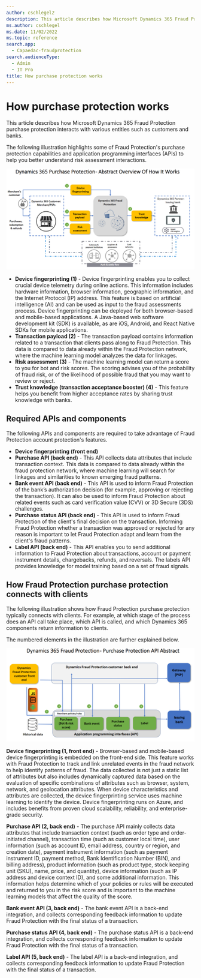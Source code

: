 ```yaml
---
author: cschlegel2
description: This article describes how Microsoft Dynamics 365 Fraud Protection purchase protection interacts with various entities such as customers and banks.
ms.author: cschlegel
ms.date: 11/02/2022
ms.topic: reference
search.app: 
  - Capaedac-fraudprotection
search.audienceType:
  - Admin
  - IT Pro
title: How purchase protection works 
---
```


# How purchase protection works 

This article describes how Microsoft Dynamics 365 Fraud Protection purchase protection interacts with various entities such as customers and banks.

The following illustration highlights some of Fraud Protection's purchase protection capabilities and application programming interfaces (APIs) to help you better understand risk assessment interactions.

![Overview of how Fraud Protection purxhase protection works](media/pp-architecture-abstract1.png)

- **Device fingerprinting (1)** - Device fingerprinting enables you to collect crucial device telemetry during online actions. This information includes hardware information, browser information, geographic information, and the Internet Protocol (IP) address. This feature is based on artificial intelligence (AI) and can be used as input to the fraud assessments process. Device fingerprinting can be deployed for both browser-based and mobile-based applications. A Java-based web software development kit (SDK) is available, as are iOS, Android, and React Native SDKs for mobile applications.
- **Transaction payload (2)** - The transaction payload contains information related to a transaction that clients pass along to Fraud Protection. This data is compared to data already within the Fraud Protection network, where the machine learning model analyzes the data for linkages. 
- **Risk assessment (3)** - The machine learning model can return a score to you for bot and risk scores. The scoring advises you of the probability of fraud risk, or of the likelihood of possible fraud that you may want to review or reject. 
- **Trust knowledge (transaction acceptance booster) (4)** - This feature helps you benefit from higher acceptance rates by sharing trust knowledge with banks.

## Required APIs and components

The following APIs and components are required to take advantage of Fraud Protection account protection's features.

- **Device fingerprinting (front end)** <!-- Device fingerprinting lets you collect crucial device telemetry during online actions. This information includes hardware information, browser information, geographic information, and the Internet Protocol (IP) address. This feature is based on artificial intelligence (AI) and can be used as input to the process of fraud assessments. It can be implemented for both browser and mobile based. A Java-based web SDK (software development kits) and iOS, Android and React Native SDKs for mobile applications are available.-->
- **Purchase API (back end)** - This API collects data attributes that include transaction context. This data is compared to data already within the fraud protection network, where machine learning will search for linkages and similarities to known emerging fraud patterns.
- **Bank event API (back end)** - This API is used to inform Fraud Protection of the bank’s authorization decision (for example, approving or rejecting the transaction). It can also be used to inform Fraud Protection about related events such as card verification value (CVV) or 3D Secure (3DS) challenges. 
- **Purchase status API (back end)** - This API is used to inform Fraud Protection of the client's final decision on the transaction. Informing Fraud Protection whether a transaction was approved or rejected for any reason is important to let Fraud Protection adapt and learn from the client's fraud patterns. 
- **Label API (back end)** - This API enables you to send additional information to Fraud Protection about transactions, account or payment instrument details, chargebacks, refunds, and reversals. The labels API provides knowledge for model training based on a set of fraud signals.

## How Fraud Protection purchase protection connects with clients

The following illustration shows how Fraud Protection purchase protection typically connects with clients. For example, at which stage of the process does an API call take place, which API is called, and which Dynamics 365 components return information to clients.

The numbered elements in the illustration are further explained below.

![API-Abstract](media/pp-architecture-api-abstract.png)

**Device fingerprinting (1, front end)** - Browser-based and mobile-based device fingerprinting is embedded on the front-end side. This feature works with Fraud Protection to track and link unrelated events in the fraud network to help identify patterns of fraud. The data collected is not just a static list of attributes but also includes dynamically captured data based on the evaluation of specific combinations of attributes such as browser, system, network, and geolocation attributes. When device characteristics and attributes are collected, the device fingerprinting service uses machine learning to identify the device. Device fingerprinting runs on Azure, and includes benefits from proven cloud scalability, reliability, and enterprise-grade security.   

**Purchase API (2, back end)** - <!--The APIs highlighted in green (numbers 2, 3, 4, 5) are the back-end integrations, and this is where your customer is not present.  Next to the first green box you can see (#2) Purchase API. -->The purchase API mainly collects data attributes that include transaction context (such as order type and order-initiated channel), transaction time (such as customer local time), user information (such as account ID, email address, country or region, and creation date), payment instrument information (such as payment instrument ID, payment method, Bank Identification Number (BIN), and billing address), product information (such as product type, stock keeping unit (SKU), name, price, and quantity), device information (such as IP address and device context ID), and some additional information. This information helps determine which of your policies or rules will be executed and returned to you in the risk score and is important to the machine learning models that affect the quality of the score.

**Bank event API (3, back end)** - The bank event API is a back-end integration, and collects corresponding feedback information to update Fraud Protection with the final status of a transaction. 

**Purchase status API (4, back end)** - The purchase status API is a back-end integration, and collects corresponding feedback information to update Fraud Protection with the final status of a transaction. 

**Label API (5, back end)** - The label API is a back-end integration, and collects corresponding feedback information to update Fraud Protection with the final status of a transaction.



<!--
At high level this is how Dynamics 365 Fraud Protection works for Purchase Protection. 

On the left-hand side. You can see these are the Dynamics 365 Fraud Protection customers and their customers. The customer is in control of their UX (User experience) and systems and can decide to implement Dynamics Fraud Protection device fingerprinting **(number 1 and 2)** in their UI (user interfaces) for both browser based and mobile based applications.  A Java-based web SDK (software development kits) and iOS, Android and React Native SDKs for mobile applications are available. 

When a purchase takes place, an API from Dynamics 365 Fraud Protection side is called with specific information, to then pass along to Dynamics 365 Fraud Protection **(number 2)**. Then that data is compared to the data already within our fraud protection network. Dynamics Fraud Protection machine learning will then try to find linkages and see past behavior coming from data attributes such as IP address, geo location, and many other device fingerprinting attributes, as well as other data attributes related to the activity of the entities within the transaction such as velocities or the timing of transactions.  

Then on top of the machine learning analysis, there are some simple predefined rules that  Dynamics 365 Fraud Protection customers can set up or you can set up your own custom rules, which would give a response back to you saying the purchase should either be approved or rejected, with this kind of fraud risk or bot score, and along with the reason for the decision that was made.    

As you can see in **(number 3)**, Risk Assessment. These device attributes go into the Dynamics 365 Fraud Protection machine learning model with which we then return a score to you for bot and risk scores. The scoring is important because it tells you the probability the transaction is fraudulent, or the likelihood of fraud that you may want to review or reject. The lower the score, the less likelihood of fraud and the higher the score, the greater probability of fraud.  

On the right-hand side in **(number 4)** you can see we are also partnering with a set of issuing banks via a feature we call Transaction Acceptance Booster. This feature helps you achieve higher bank acceptance rates by sharing some of the intelligence Dynamics 365 Fraud Protection has about the transaction, known as Trust Knowledge, with the issuing banks.  This is data that the issuing bank would not see without Dynamics 365 Fraud Protection and allows them to have higher confidence in their assessment of the transaction and therefore accept many transactions that they would otherwise have rejected.  

**API Abstract Diagram -** Below is an abstract diagram of how Microsoft Dynamics 365 Fraud Protection Purchase Protection connects with our customer’s front and back end and provides API descriptions. For Dynamics Fraud Protection to do its best job of adapting to fraud patterns, it is vital for DFP to understand the lifecycle of the transaction and so DFP offers a set of APIs that let the merchant describe that to us.  -->
